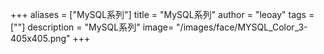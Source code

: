 +++
aliases = ["MySQL系列"]
title = "MySQL系列"
author = "leoay"
tags = [""]
description = "MySQL系列"
image= "/images/face/MYSQL_Color_3-405x405.png"
+++

